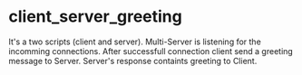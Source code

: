 # client_server_greeting
It's a two scripts (client and server). Multi-Server is listening for the incomming connections. After successfull connection client send a greeting message to Server. Server's response containts greeting to Client.
